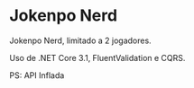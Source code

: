 # Jokenpo Nerd

Jokenpo Nerd, limitado a 2 jogadores.

Uso de .NET Core 3.1, FluentValidation e CQRS.

PS: API Inflada